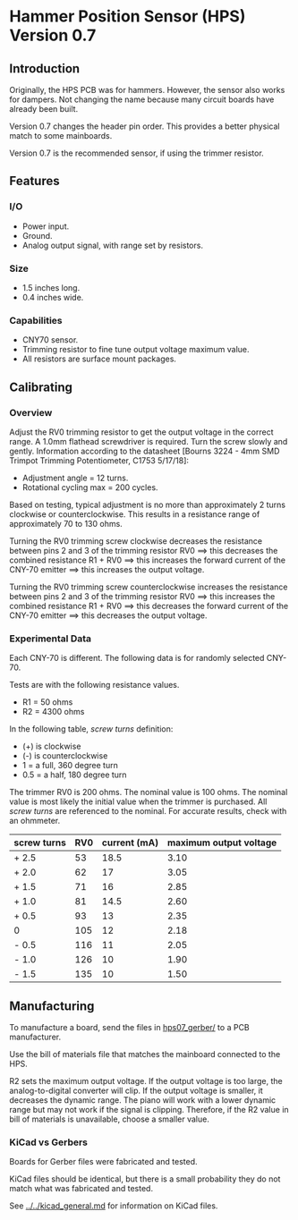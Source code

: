# Hammer Position Sensor (HPS) Version 0.7

## Introduction

Originally, the HPS PCB was for hammers.  However, the sensor also works for dampers.  Not changing the name because many circuit boards have already been built.

Version 0.7 changes the header pin order. This provides a better physical match to some mainboards.

Version 0.7 is the recommended sensor, if using the trimmer resistor.

## Features

### I/O
* Power input.
* Ground.
* Analog output signal, with range set by resistors.

### Size
* 1.5 inches long.
* 0.4 inches wide.

### Capabilities
* CNY70 sensor.
* Trimming resistor to fine tune output voltage maximum value.
* All resistors are surface mount packages.

## Calibrating

### Overview

Adjust the RV0 trimming resistor to get the output voltage in the correct range. A 1.0mm flathead screwdriver is required. Turn the screw slowly and gently. Information according to the datasheet [Bourns 3224 - 4mm SMD Trimpot Trimming Potentiometer, C1753 5/17/18]:
* Adjustment angle = 12 turns.
* Rotational cycling max = 200 cycles.

Based on testing, typical adjustment is no more than approximately 2 turns clockwise or counterclockwise. This results in a resistance range of approximately 70 to 130 ohms.

Turning the RV0 trimming screw clockwise decreases the resistance between pins 2 and 3 of the trimming resistor RV0 ==> this decreases the combined resistance R1 + RV0 ==> this increases the forward current of the CNY-70 emitter ==> this increases the output voltage.

Turning the RV0 trimming screw counterclockwise increases the resistance between pins 2 and 3 of the trimming resistor RV0 ==> this increases the combined resistance R1 + RV0 ==> this decreases the forward current of the CNY-70 emitter ==> this decreases the output voltage.

### Experimental Data

Each CNY-70 is different. The following data is for randomly selected CNY-70.

Tests are with the following resistance values.
* R1 = 50 ohms
* R2 = 4300 ohms

In the following table, *screw turns* definition:
* (+) is clockwise
* (-) is counterclockwise
* 1 = a full, 360 degree turn
* 0.5 = a half, 180 degree turn

The trimmer RV0 is 200 ohms. The nominal value is 100 ohms. The nominal value is most likely the initial value when the trimmer is purchased. All *screw turns* are referenced to the nominal. For accurate results, check with an ohmmeter.

| screw turns | RV0 | current (mA) | maximum output voltage |
|-------------|-----|--------------|------------------------|
| + 2.5       |  53 | 18.5         | 3.10                   | 
| + 2.0       |  62 | 17           | 3.05                   | 
| + 1.5       |  71 | 16           | 2.85                   | 
| + 1.0       |  81 | 14.5         | 2.60                   | 
| + 0.5       |  93 | 13           | 2.35                   | 
| 0           | 105 | 12           | 2.18                   | 
| - 0.5       | 116 | 11           | 2.05                   | 
| - 1.0       | 126 | 10           | 1.90                   | 
| - 1.5       | 135 | 10           | 1.50                   | 

## Manufacturing

To manufacture a board, send the files in [hps07_gerber/](hps07_gerber/) to a PCB manufacturer.

Use the bill of materials file that matches the mainboard connected to the HPS.

R2 sets the maximum output voltage. If the output voltage is too large, the analog-to-digital converter will clip. If the output voltage is smaller, it decreases the dynamic range. The piano will work with a lower dynamic range but may not work if the signal is clipping. Therefore, if the R2 value in bill of materials is unavailable, choose a smaller value.

### KiCad vs Gerbers

Boards for Gerber files were fabricated and tested.

KiCad files should be identical, but there is a small probability they do not match what was fabricated and tested.

See [../../kicad_general.md](../../kicad_general.md) for information on KiCad files.